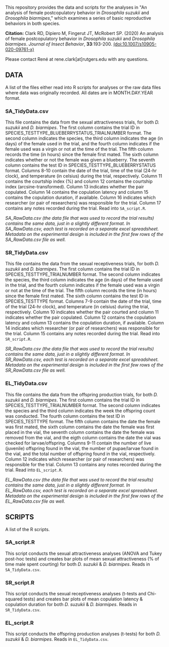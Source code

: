 This repository provides the data and scripts for the analyses in "An analysis of female postcopulatory behavior in *Drosophila suzukii* and *Drosophila biarmipes*," which examines a series of basic reproductive behaviors in both species.

**Citation:** Clark RD, Dipiero M, Fingerut JT, McRobert SP. (2020) An analysis of female postcopulatory behavior in *Drosophila suzukii* and *Drosophila biarmipes*. *Journal of Insect Behavior*, **33**:193-200. [(doi:10.1007/s10905-020-09761-x)](https://link.springer.com/article/10.1007%2Fs10905-020-09761-x)

Please contact René at rene.clark[at]rutgers.edu with any questions.

## **DATA**

A list of the files either read into R scripts for analyses or the raw data files where data was originally recorded. All dates are in MONTH.DAY.YEAR format.

### **SA_TidyData.csv**  
This file contains the data from the sexual attractiveness trials, for both *D. suzukii* and *D. biarmipes*. The first column contains the trial ID in SPECIES_TESTTYPE_BLUEBERRYSTATUS_TRIALNUMBER format. The second column indicates the species, the third column indicates the age (in days) of the female used in the trial, and the fourth column indicates if the female used was a virgin or not at the time of the trial. The fifth column records the time (in hours) since the female first mated. The sixth column indicates whether or not the female was given a blueberry. The seventh column contains the test ID in SPECIES_TESTTYPE_BLUEBERRYSTATUS format. Columns 8-10 contain the date of the trial, time of the trial (24-hr clock), and temperature (in celsius) during the trial, respectively. Column 11 contains the courtship index (%) and column 12 contains the courtship index (arcsine-transformed). Column 13 indicates whether the pair copulated. Column 14 contains the copulation latency and column 15 contains the copulation duration, if available. Column 16 indicates which researcher (or pair of researchers) was responsible for the trial. Column 17 contains any notes recorded during the trial. Read into `SA_script.R`.  

*SA_RawData.csv (the data file that was used to record the trial results) contains the same data, just in a slightly different format. In SA_RawData.csv, each test is recorded on a separate excel spreadsheet. Metadata on the experimental design is included in the first few rows of the SA_RawData.csv file as well.*

### **SR_TidyData.csv**
This file contains the data from the sexual receptiveness trials, for both *D. suzukii* and *D. biarmipes*. The first column contains the trial ID in SPECIES_TESTTYPE_TRIALNUMBER format. The second column indicates the species, the third column indicates the age (in days) of the female used in the trial, and the fourth column indicates if the female used was a virgin or not at the time of the trial. The fifth column records the time (in hours) since the female first mated. The sixth column contains the test ID in SPECIES_TESTTYPE format. Columns 7-9 contain the date of the trial, time of the trial (24-hr clock), and temperature (in celsius) during the trial, respectively. Column 10 indicates whether the pair courted and column 11 indicates whether the pair copulated. Column 12 contains the copulation latency and column 13 contains the copulation duration, if available. Column 14 indicates which researcher (or pair of researchers) was responsible for the trial. Column 15 contains any notes recorded during the trial. Read into `SR_script.R`.  

*SR_RawData.csv (the data file that was used to record the trial results) contains the same data, just in a slightly different format. In SR_RawData.csv, each test is recorded on a separate excel spreadsheet. Metadata on the experimental design is included in the first few rows of the SR_RawData.csv file as well.*

### **EL_TidyData.csv**
This file contains the data from the offspring production trials, for both *D. suzukii* and *D. biarmipes*. The first column contains the trial ID in SPECIES_TESTTYPE_TRIALNUMBER format. The second column indicates the species and the third column indicates the week the offspring count was conducted. The fourth column contains the test ID in SPECIES_TESTTYPE format. The fifth column contains the date the female was first mated, the sixth column contains the date the female was first placed in the vial, the seventh column contains the date the female was removed from the vial, and the eigth column contains the date the vial was checked for larvae/offspring. Columns 9-11 contain the number of live (juvenile) offspring found in the vial, the number of pupae/larvae found in the vial, and the total number of offspring found in the vial, respectively. Column 12 indicates which researcher (or pair of researchers) was responsible for the trial. Column 13 contains any notes recorded during the trial. Read into `EL_script.R`.  

*EL_RawData.csv (the data file that was used to record the trial results) contains the same data, just in a slightly different format. In EL_RawData.csv, each test is recorded on a separate excel spreadsheet. Metadata on the experimental design is included in the first few rows of the EL_RawData.csv file as well.*

## **SCRIPTS**

A list of the R scripts.

### **SA_script.R**
This script conducts the sexual attractiveness analyses (ANOVA and Tukey post-hoc tests) and creates bar plots of mean sexual attractiveness (% of time male spent courting) for both *D. suzukii* & *D. biarmipes*. Reads in `SA_TidyData.csv`.

### **SR_script.R**
This script conducts the sexual receptiveness analyses (t-tests and Chi-squared tests) and creates bar plots of mean copulation latency & copulation duration for both *D. suzukii* & *D. biarmipes*. Reads in `SR_TidyData.csv`.

### **EL_script.R**
This script conducts the offspring production analyses (t-tests) for both *D. suzukii* & *D. biarmipes*. Reads in `EL_TidyData.csv`.

